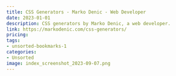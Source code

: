 ```yaml
---
title: CSS Generators - Marko Denic - Web Developer
date: 2023-01-01
description: CSS generators by Marko Denic, a web developer.
link: https://markodenic.com/css-generators/
pricing: 
tags: 
- unsorted-bookmarks-1 
categories: 
- Unsorted 
image: index_screenshot_2023-09-07.png
---
```

